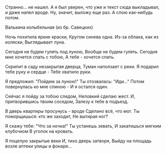  Странно... не нашел. А я был уверен, что уже и текст сюда выкладывал, и даже напел вроде. Ну, значит, выложу еще раз. А спою как-нибудь потом.

Валькина колыбельная (из бр. Савецких)

Ночь похитила яркие краски,
Кругом синева одна.
Из-за облака, как из коляски,
Выглядывает луна.

  Сегодня не будем гулять под луною,
  Вообще не будем гулять.
  Сегодня мне хочется спать с тобою,
  А тебе - хочется спать.

Скрипит в саду незакрытая дверца,
Туман наползает с реки.
Я подарил тебе руку и сердце -
Тебе хватило руки.

  Я предложил: "Пойдем за луною!"
  Ты отозвалась: "Иди..."
  Потом повернулась ко мне спиною -
  И я остался один.

Сейчас я пойду за тобою следом,
Неловкий сделаю жест.
И, притворившись твоим соседом,
Залезу к тебе в подъезд.

  В дверь квартиры просунусь - вроде
  Сделано всё, что мог.
  Ты поморщишься: кто же заходит,
  Не вытирая ног?

Я скажу тебе: "Что за ночка!"
Ты устанешь зевать,
И закатишься мягким клубочком
В уголок на кровать.

  Я поцелую закрытые веки
  И, тихо дверь затворя,
  Выйду на площадь
         возле аптеки
                 улицы
                  и фонаря...      